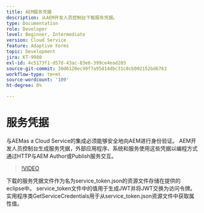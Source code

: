 ```yaml
---
title: AEM服务凭据
description: 从AEM开发人员控制台下载服务凭据。
type: Documentation
role: Developer
level: Beginner, Intermediate
version: Cloud Service
feature: Adaptive Forms
topic: Development
jira: KT-9980
exl-id: 4c5173f1-d57d-43ac-83e6-399ce4ead203
source-git-commit: 30d6120ec99f7a95414dbc31c0cb002152bd6763
workflow-type: tm+mt
source-wordcount: '109'
ht-degree: 0%

---
```


# 服务凭据

与AEMas a Cloud Service的集成必须能够安全地向AEM进行身份验证。 AEM开发人员控制台生成服务凭据，外部应用程序、系统和服务使用这些凭据以编程方式通过HTTP与AEM Author或Publish服务交互。

>[!VIDEO](https://video.tv.adobe.com/v/330519?quality=12&learn=on)

下载的服务凭据文件作为名为service_token.json的资源文件存储在提供的eclipse中。 service_token文件中的值用于生成JWT并将JWT交换为访问令牌。 实用程序类GetServiceCredentials用于从service_token.json资源文件中获取属性值。
